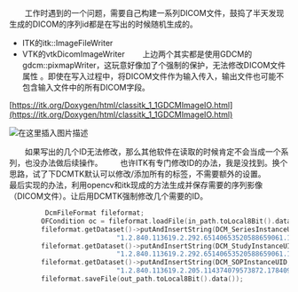 



&emsp;&emsp;工作时遇到的一个问题，需要自己构建一系列DICOM文件，鼓捣了半天发现生成的DICOM的序列id都是在写出的时候随机生成的。
- ITK的itk::ImageFileWriter
- VTK的vtkDicomImageWriter
&emsp;&emsp;上边两个其实都是使用GDCM的gdcm::pixmapWriter，这玩意好像加了个强制的保护，无法修改DICOM文件属性 。即使在写入过程中，将DICOM文件作为输入传入，输出文件也可能不包含输入文件中的所有DICOM字段。

[https://itk.org/Doxygen/html/classitk_1_1GDCMImageIO.html](https://itk.org/Doxygen/html/classitk_1_1GDCMImageIO.html)

![在这里插入图片描述](https://img-blog.csdnimg.cn/img_convert/c3b1b3cc06d14ffea6a7a2c2108ebe8b.png#pic_center)

&emsp;&emsp;如果写出的几个ID无法修改，那么其他软件在读取的时候肯定不会当成一个系列，也没办法做后续操作。
&emsp;&emsp;也许ITK有专门修改ID的办法，我是没找到。换个思路，试了下DCMTK默认可以修改/添加所有的标签，不需要额外的设置。
&emsp;&emsp;最后实现的办法，利用opencv和itk现成的方法生成并保存需要的序列影像（DICOM文件）。让后用DCMTK强制修改几个需要的ID。

```cpp
		 DcmFileFormat fileformat;
        OFCondition oc = fileformat.loadFile(in_path.toLocal8Bit().data());
        fileformat.getDataset()->putAndInsertString(DCM_SeriesInstanceUID,
                           "1.2.840.113619.2.292.65140653520588659061.1552006679.1484.33");
        fileformat.getDataset()->putAndInsertString(DCM_StudyInstanceUID,
                           "1.2.840.113619.2.292.65140653520588659061.1552005022.1480.86");
        fileformat.getDataset()->putAndInsertString(DCM_SOPInstanceUID,
                           "1.2.840.113619.2.205.114374079573872.178409.1552386274354.14");
        fileformat.saveFile(out_path.toLocal8Bit().data());
```








